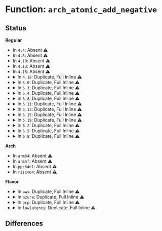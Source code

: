# Function: <code>arch_atomic_add_negative</code>

## Status
<b>Regular</b>
<ul>
<li>
In <code>4.4</code>: Absent ⚠️
</li>
<li>
In <code>4.8</code>: Absent ⚠️
</li>
<li>
In <code>4.10</code>: Absent ⚠️
</li>
<li>
In <code>4.13</code>: Absent ⚠️
</li>
<li>
In <code>4.15</code>: Absent ⚠️
</li>
<li>
<details>
<summary>In <code>4.18</code>: Duplicate, Full Inline ⚠️</summary>

**Collision:** Static Duplication

**Inline:** Full

**Transformation:** False

**Instances:**

```
In mm/rmap.c (ffffffff8123ea93)
Location: arch/x86/include/asm/atomic.h:147
Inline: True
```
```
In mm/huge_memory.c (ffffffff8127756d)
Location: arch/x86/include/asm/atomic.h:147
Inline: True
Inline callers:
  - mm/huge_memory.c:__split_huge_pmd
```
</details>
</li>
<li>
<details>
<summary>In <code>5.0</code>: Duplicate, Full Inline ⚠️</summary>

**Collision:** Static Duplication

**Inline:** Full

**Transformation:** False

**Instances:**

```
In mm/rmap.c (ffffffff81253023)
Location: arch/x86/include/asm/atomic.h:152
Inline: True
```
```
In mm/huge_memory.c (ffffffff81288d6a)
Location: arch/x86/include/asm/atomic.h:152
Inline: True
Inline callers:
  - mm/huge_memory.c:__split_huge_pmd_locked
```
</details>
</li>
<li>
<details>
<summary>In <code>5.3</code>: Duplicate, Full Inline ⚠️</summary>

**Collision:** Static Duplication

**Inline:** Full

**Transformation:** False

**Instances:**

```
In mm/rmap.c (ffffffff81265322)
Location: arch/x86/include/asm/atomic.h:152
Inline: True
```
```
In mm/huge_memory.c (ffffffff812a39d5)
Location: arch/x86/include/asm/atomic.h:152
Inline: True
Inline callers:
  - mm/huge_memory.c:__split_huge_pmd_locked
```
</details>
</li>
<li>
<details>
<summary>In <code>5.4</code>: Duplicate, Full Inline ⚠️</summary>

**Collision:** Static Duplication

**Inline:** Full

**Transformation:** False

**Instances:**

```
In mm/rmap.c (ffffffff81273be5)
Location: arch/x86/include/asm/atomic.h:152
Inline: True
```
```
In mm/huge_memory.c (ffffffff812b4ed5)
Location: arch/x86/include/asm/atomic.h:152
Inline: True
Inline callers:
  - mm/huge_memory.c:__split_huge_pmd_locked
```
</details>
</li>
<li>
<details>
<summary>In <code>5.8</code>: Duplicate, Full Inline ⚠️</summary>

**Collision:** Static Duplication

**Inline:** Full

**Transformation:** False

**Instances:**

```
In mm/rmap.c (ffffffff812a5008)
Location: arch/x86/include/asm/atomic.h:152
Inline: True
Inline callers:
  - mm/rmap.c:page_remove_rmap
  - mm/rmap.c:page_remove_anon_compound_rmap
  - mm/rmap.c:page_remove_anon_compound_rmap
  - mm/rmap.c:page_remove_file_rmap
  - mm/rmap.c:page_remove_file_rmap
  - mm/rmap.c:page_remove_file_rmap
```
```
In mm/hugetlb.c (ffffffff812c6835)
Location: arch/x86/include/asm/atomic.h:152
Inline: True
Inline callers:
  - mm/hugetlb.c:hugetlb_page_mapping_lock_write
```
```
In mm/huge_memory.c (ffffffff812ea397)
Location: arch/x86/include/asm/atomic.h:152
Inline: True
Inline callers:
  - mm/huge_memory.c:__split_huge_pmd_locked
```
</details>
</li>
<li>
<details>
<summary>In <code>5.11</code>: Duplicate, Full Inline ⚠️</summary>

**Collision:** Static Duplication

**Inline:** Full

**Transformation:** False

**Instances:**

```
In mm/rmap.c (ffffffff812b0544)
Location: arch/x86/include/asm/atomic.h:150
Inline: True
Inline callers:
  - mm/rmap.c:page_remove_rmap
  - mm/rmap.c:page_remove_anon_compound_rmap
  - mm/rmap.c:page_remove_anon_compound_rmap
  - mm/rmap.c:page_remove_file_rmap
  - mm/rmap.c:page_remove_file_rmap
  - mm/rmap.c:page_remove_file_rmap
```
```
In mm/huge_memory.c (ffffffff812f556e)
Location: arch/x86/include/asm/atomic.h:150
Inline: True
Inline callers:
  - mm/huge_memory.c:__split_huge_pmd_locked
```
</details>
</li>
<li>
<details>
<summary>In <code>5.13</code>: Duplicate, Full Inline ⚠️</summary>

**Collision:** Static Duplication

**Inline:** Full

**Transformation:** False

**Instances:**

```
In mm/rmap.c (ffffffff812b5b54)
Location: arch/x86/include/asm/atomic.h:150
Inline: True
Inline callers:
  - mm/rmap.c:page_remove_rmap
  - mm/rmap.c:page_remove_anon_compound_rmap
  - mm/rmap.c:page_remove_anon_compound_rmap
  - mm/rmap.c:page_remove_file_rmap
  - mm/rmap.c:page_remove_file_rmap
  - mm/rmap.c:page_remove_file_rmap
```
```
In mm/huge_memory.c (ffffffff812fbbc5)
Location: arch/x86/include/asm/atomic.h:150
Inline: True
Inline callers:
  - mm/huge_memory.c:__split_huge_pmd_locked
```
</details>
</li>
<li>
<details>
<summary>In <code>5.15</code>: Duplicate, Full Inline ⚠️</summary>

**Collision:** Static Duplication

**Inline:** Full

**Transformation:** False

**Instances:**

```
In kernel/ucount.c (ffffffff810ea46d)
Location: arch/x86/include/asm/atomic.h:150
Inline: True
Inline callers:
  - kernel/ucount.c:inc_rlimit_get_ucounts
  - kernel/ucount.c:alloc_ucounts
```
```
In mm/rmap.c (ffffffff812f77d4)
Location: arch/x86/include/asm/atomic.h:150
Inline: True
Inline callers:
  - mm/rmap.c:page_remove_rmap
  - mm/rmap.c:page_remove_anon_compound_rmap
  - mm/rmap.c:page_remove_anon_compound_rmap
  - mm/rmap.c:page_remove_file_rmap
  - mm/rmap.c:page_remove_file_rmap
  - mm/rmap.c:page_remove_file_rmap
```
```
In mm/huge_memory.c (ffffffff813459be)
Location: arch/x86/include/asm/atomic.h:150
Inline: True
Inline callers:
  - mm/huge_memory.c:__split_huge_pmd_locked
```
</details>
</li>
<li>
<details>
<summary>In <code>5.19</code>: Duplicate, Full Inline ⚠️</summary>

**Collision:** Static Duplication

**Inline:** Full

**Transformation:** False

**Instances:**

```
In kernel/ucount.c (ffffffff8110513d)
Location: arch/x86/include/asm/atomic.h:150
Inline: True
Inline callers:
  - kernel/ucount.c:inc_rlimit_get_ucounts
  - kernel/ucount.c:alloc_ucounts
```
```
In mm/rmap.c (ffffffff8135d440)
Location: arch/x86/include/asm/atomic.h:150
Inline: True
Inline callers:
  - mm/rmap.c:page_remove_rmap
  - mm/rmap.c:page_remove_anon_compound_rmap
  - mm/rmap.c:page_remove_anon_compound_rmap
  - mm/rmap.c:page_remove_file_rmap
  - mm/rmap.c:page_remove_file_rmap
  - mm/rmap.c:page_remove_file_rmap
```
```
In mm/huge_memory.c (ffffffff813bbaff)
Location: arch/x86/include/asm/atomic.h:150
Inline: True
Inline callers:
  - mm/huge_memory.c:__split_huge_pmd_locked
```
</details>
</li>
<li>
<details>
<summary>In <code>6.2</code>: Duplicate, Full Inline ⚠️</summary>

**Collision:** Static Duplication

**Inline:** Full

**Transformation:** False

**Instances:**

```
In kernel/ucount.c (ffffffff8112ab8d)
Location: arch/x86/include/asm/atomic.h:150
Inline: True
Inline callers:
  - kernel/ucount.c:inc_rlimit_get_ucounts
  - kernel/ucount.c:alloc_ucounts
```
```
In mm/rmap.c (ffffffff813d7fa4)
Location: arch/x86/include/asm/atomic.h:150
Inline: True
Inline callers:
  - mm/rmap.c:page_remove_rmap
  - mm/rmap.c:page_remove_rmap
```
</details>
</li>
<li>
<details>
<summary>In <code>6.5</code>: Duplicate, Full Inline ⚠️</summary>

**Collision:** Static Duplication

**Inline:** Full

**Transformation:** False

**Instances:**

```
In kernel/ucount.c (ffffffff81137cf6)
Location: arch/x86/include/asm/atomic.h:77
Inline: True
Inline callers:
  - kernel/ucount.c:inc_rlimit_get_ucounts
  - kernel/ucount.c:alloc_ucounts
```
```
In mm/rmap.c (ffffffff8140c985)
Location: arch/x86/include/asm/atomic.h:77
Inline: True
Inline callers:
  - mm/rmap.c:page_remove_rmap
  - mm/rmap.c:page_remove_rmap
```
```
In drivers/net/loopback.c (ffffffff81c31765)
Location: arch/x86/include/asm/atomic.h:77
Inline: True
Inline callers:
  - drivers/net/loopback.c:loopback_xmit
```
```
In net/core/sock.c (ffffffff81e089ce)
Location: arch/x86/include/asm/atomic.h:77
Inline: True
Inline callers:
  - net/core/sock.c:sk_dst_check
  - net/core/sock.c:__sk_receive_skb
  - net/core/sock.c:__sock_queue_rcv_skb
```
```
In net/core/skbuff.c (ffffffff81e12377)
Location: arch/x86/include/asm/atomic.h:77
Inline: True
Inline callers:
  - net/core/skbuff.c:sock_queue_err_skb
  - net/core/skbuff.c:__copy_skb_header
```
```
In net/core/dev.c (ffffffff81e3b682)
Location: arch/x86/include/asm/atomic.h:77
Inline: True
Inline callers:
  - net/core/dev.c:__dev_queue_xmit
  - net/core/dev.c:dev_loopback_xmit
```
```
In net/core/dst.c (ffffffff81e4513c)
Location: arch/x86/include/asm/atomic.h:77
Inline: True
Inline callers:
  - net/core/dst.c:dst_destroy
```
```
In net/core/neighbour.c (ffffffff81e4b91c)
Location: arch/x86/include/asm/atomic.h:77
Inline: True
Inline callers:
  - net/core/neighbour.c:__neigh_event_send
```
```
In net/core/filter.c (ffffffff81e65921)
Location: arch/x86/include/asm/atomic.h:77
Inline: True
Inline callers:
  - net/core/filter.c:bpf_skb_set_tunnel_key
```
```
In net/core/dst_cache.c (ffffffff81e9f977)
Location: arch/x86/include/asm/atomic.h:77
Inline: True
Inline callers:
  - net/core/dst_cache.c:dst_cache_set_ip4
  - net/core/dst_cache.c:dst_cache_per_cpu_get
```
```
In net/sched/sch_frag.c (ffffffff81eaf632)
Location: arch/x86/include/asm/atomic.h:77
Inline: True
Inline callers:
  - net/sched/sch_frag.c:sch_frag_xmit
```
```
In net/netfilter/nf_queue.c (ffffffff81ee971d)
Location: arch/x86/include/asm/atomic.h:77
Inline: True
Inline callers:
  - net/netfilter/nf_queue.c:__nf_queue
```
```
In net/ipv4/route.c (ffffffff81eee92e)
Location: arch/x86/include/asm/atomic.h:77
Inline: True
Inline callers:
  - net/ipv4/route.c:__mkroute_output
  - net/ipv4/route.c:ip_route_use_hint
  - net/ipv4/route.c:rt_cache_route
  - net/ipv4/route.c:ipv4_sk_update_pmtu
```
```
In net/ipv4/ip_options.c (ffffffff81ef6720)
Location: arch/x86/include/asm/atomic.h:77
Inline: True
Inline callers:
  - net/ipv4/ip_options.c:ip_options_rcv_srr
```
```
In net/ipv4/ip_output.c (ffffffff81ef8ce5)
Location: arch/x86/include/asm/atomic.h:77
Inline: True
Inline callers:
  - net/ipv4/ip_output.c:ip_copy_metadata
```
```
In net/ipv4/ip_sockglue.c (ffffffff81f00666)
Location: arch/x86/include/asm/atomic.h:77
Inline: True
Inline callers:
  - net/ipv4/ip_sockglue.c:do_ip_getsockopt
```
```
In net/ipv4/tcp_ipv4.c (ffffffff81f2d9a8)
Location: arch/x86/include/asm/atomic.h:77
Inline: True
Inline callers:
  - net/ipv4/tcp_ipv4.c:inet_sk_rx_dst_set
  - net/ipv4/tcp_ipv4.c:tcp_add_backlog
```
```
In net/ipv4/tcp_minisocks.c (ffffffff81f32ef3)
Location: arch/x86/include/asm/atomic.h:77
Inline: True
Inline callers:
  - net/ipv4/tcp_minisocks.c:tcp_child_process
```
```
In net/ipv4/tcp_fastopen.c (ffffffff81f38987)
Location: arch/x86/include/asm/atomic.h:77
Inline: True
Inline callers:
  - net/ipv4/tcp_fastopen.c:tcp_fastopen_active_disable_ofo_check
```
```
In net/ipv4/udp.c (ffffffff81f445fd)
Location: arch/x86/include/asm/atomic.h:77
Inline: True
Inline callers:
  - net/ipv4/udp.c:udp_sendmsg
```
```
In net/ipv4/arp.c (ffffffff81f48905)
Location: arch/x86/include/asm/atomic.h:77
Inline: True
```
```
In net/ipv4/icmp.c (ffffffff81f4b044)
Location: arch/x86/include/asm/atomic.h:77
Inline: True
```
```
In net/ipv4/ipmr.c (ffffffff81f7df52)
Location: arch/x86/include/asm/atomic.h:77
Inline: True
Inline callers:
  - net/ipv4/ipmr.c:ipmr_cache_report
```
```
In net/xfrm/xfrm_policy.c (ffffffff81f96e1d)
Location: arch/x86/include/asm/atomic.h:77
Inline: True
Inline callers:
  - net/xfrm/xfrm_policy.c:__xfrm_route_forward
  - net/xfrm/xfrm_policy.c:xdst_queue_output
  - net/xfrm/xfrm_policy.c:xfrm_policy_queue_process
  - net/xfrm/xfrm_policy.c:xfrm_policy_queue_process
  - net/xfrm/xfrm_policy.c:xfrm_bundle_create
  - net/xfrm/xfrm_policy.c:xfrm_bundle_create
```
```
In net/xfrm/xfrm_input.c (ffffffff81fa1f1d)
Location: arch/x86/include/asm/atomic.h:77
Inline: True
Inline callers:
  - net/xfrm/xfrm_input.c:xfrm_input
```
```
In net/xfrm/xfrm_output.c (ffffffff81fa3c9a)
Location: arch/x86/include/asm/atomic.h:77
Inline: True
Inline callers:
  - net/xfrm/xfrm_output.c:xfrm_output_one
  - net/xfrm/xfrm_output.c:xfrm_output_one
```
```
In net/ipv6/ip6_output.c (ffffffff81fb79e8)
Location: arch/x86/include/asm/atomic.h:77
Inline: True
Inline callers:
  - net/ipv6/ip6_output.c:ip6_append_data
  - net/ipv6/ip6_output.c:ip6_sk_dst_lookup_flow
  - net/ipv6/ip6_output.c:ip6_copy_metadata
```
```
In net/ipv6/ip6_input.c (ffffffff81fbb98a)
Location: arch/x86/include/asm/atomic.h:77
Inline: True
```
```
In net/ipv6/route.c (ffffffff81fcebb4)
Location: arch/x86/include/asm/atomic.h:77
Inline: True
Inline callers:
  - net/ipv6/route.c:ip6_route_output_flags
  - net/ipv6/route.c:ip6_route_output_flags
  - net/ipv6/route.c:ip6_pol_route_lookup
  - net/ipv6/route.c:ip6_create_rt_rcu
```
```
In net/ipv6/tcp_ipv6.c (ffffffff81ffa8ec)
Location: arch/x86/include/asm/atomic.h:77
Inline: True
Inline callers:
  - net/ipv6/tcp_ipv6.c:inet6_sk_rx_dst_set
```
```
In net/ipv6/ip6mr.c (ffffffff8200cf10)
Location: arch/x86/include/asm/atomic.h:77
Inline: True
Inline callers:
  - net/ipv6/ip6mr.c:ip6mr_cache_report
```
```
In net/ipv6/fib6_rules.c (ffffffff82014c84)
Location: arch/x86/include/asm/atomic.h:77
Inline: True
Inline callers:
  - net/ipv6/fib6_rules.c:fib6_rule_action
  - net/ipv6/fib6_rules.c:fib6_rule_lookup
```
```
In net/ipv6/seg6_local.c (ffffffff8201dfa9)
Location: arch/x86/include/asm/atomic.h:77
Inline: True
Inline callers:
  - net/ipv6/seg6_local.c:input_action_end_dt4
  - net/ipv6/seg6_local.c:input_action_end_dx4_finish
  - net/ipv6/seg6_local.c:seg6_lookup_any_nexthop
```
</details>
</li>
<li>
<details>
<summary>In <code>6.8</code>: Duplicate, Full Inline ⚠️</summary>

**Collision:** Static Duplication

**Inline:** Full

**Transformation:** False

**Instances:**

```
In kernel/ucount.c (ffffffff81142f06)
Location: arch/x86/include/asm/atomic.h:77
Inline: True
Inline callers:
  - kernel/ucount.c:inc_rlimit_get_ucounts
  - kernel/ucount.c:alloc_ucounts
```
```
In mm/rmap.c (ffffffff8143b232)
Location: arch/x86/include/asm/atomic.h:77
Inline: True
Inline callers:
  - mm/rmap.c:folio_remove_rmap_pmd
  - mm/rmap.c:folio_remove_rmap_ptes
```
```
In drivers/net/loopback.c (ffffffff81ce45e5)
Location: arch/x86/include/asm/atomic.h:77
Inline: True
Inline callers:
  - drivers/net/loopback.c:loopback_xmit
```
```
In net/core/sock.c (ffffffff81ec543e)
Location: arch/x86/include/asm/atomic.h:77
Inline: True
Inline callers:
  - net/core/sock.c:sk_dst_check
  - net/core/sock.c:__sk_receive_skb
  - net/core/sock.c:__sock_queue_rcv_skb
```
```
In net/core/skbuff.c (ffffffff81ecf537)
Location: arch/x86/include/asm/atomic.h:77
Inline: True
Inline callers:
  - net/core/skbuff.c:sock_queue_err_skb
  - net/core/skbuff.c:__copy_skb_header
```
```
In net/core/dev.c (ffffffff81ef9a3d)
Location: arch/x86/include/asm/atomic.h:77
Inline: True
Inline callers:
  - net/core/dev.c:__dev_queue_xmit
  - net/core/dev.c:dev_loopback_xmit
```
```
In net/core/dst.c (ffffffff81f03dbc)
Location: arch/x86/include/asm/atomic.h:77
Inline: True
Inline callers:
  - net/core/dst.c:dst_destroy
```
```
In net/core/neighbour.c (ffffffff81f0a63c)
Location: arch/x86/include/asm/atomic.h:77
Inline: True
Inline callers:
  - net/core/neighbour.c:__neigh_event_send
```
```
In net/core/filter.c (ffffffff81f24ad1)
Location: arch/x86/include/asm/atomic.h:77
Inline: True
Inline callers:
  - net/core/filter.c:bpf_skb_set_tunnel_key
```
```
In net/core/dst_cache.c (ffffffff81f620e7)
Location: arch/x86/include/asm/atomic.h:77
Inline: True
Inline callers:
  - net/core/dst_cache.c:dst_cache_set_ip4
  - net/core/dst_cache.c:dst_cache_per_cpu_get
```
```
In net/sched/sch_frag.c (ffffffff81f720b2)
Location: arch/x86/include/asm/atomic.h:77
Inline: True
Inline callers:
  - net/sched/sch_frag.c:sch_frag_xmit
```
```
In net/netfilter/nf_queue.c (ffffffff81fad627)
Location: arch/x86/include/asm/atomic.h:77
Inline: True
Inline callers:
  - net/netfilter/nf_queue.c:__nf_queue
```
```
In net/ipv4/route.c (ffffffff81fb2a8e)
Location: arch/x86/include/asm/atomic.h:77
Inline: True
Inline callers:
  - net/ipv4/route.c:__mkroute_output
  - net/ipv4/route.c:ip_route_use_hint
  - net/ipv4/route.c:rt_cache_route
  - net/ipv4/route.c:ipv4_sk_update_pmtu
```
```
In net/ipv4/ip_options.c (ffffffff81fba6b0)
Location: arch/x86/include/asm/atomic.h:77
Inline: True
Inline callers:
  - net/ipv4/ip_options.c:ip_options_rcv_srr
```
```
In net/ipv4/ip_output.c (ffffffff81fbcc05)
Location: arch/x86/include/asm/atomic.h:77
Inline: True
Inline callers:
  - net/ipv4/ip_output.c:ip_copy_metadata
```
```
In net/ipv4/ip_sockglue.c (ffffffff81fc44af)
Location: arch/x86/include/asm/atomic.h:77
Inline: True
Inline callers:
  - net/ipv4/ip_sockglue.c:do_ip_getsockopt
```
```
In net/ipv4/tcp_ipv4.c (ffffffff81ff2638)
Location: arch/x86/include/asm/atomic.h:77
Inline: True
Inline callers:
  - net/ipv4/tcp_ipv4.c:inet_sk_rx_dst_set
  - net/ipv4/tcp_ipv4.c:tcp_add_backlog
```
```
In net/ipv4/tcp_minisocks.c (ffffffff81ff9043)
Location: arch/x86/include/asm/atomic.h:77
Inline: True
Inline callers:
  - net/ipv4/tcp_minisocks.c:tcp_child_process
```
```
In net/ipv4/tcp_fastopen.c (ffffffff81ffea67)
Location: arch/x86/include/asm/atomic.h:77
Inline: True
Inline callers:
  - net/ipv4/tcp_fastopen.c:tcp_fastopen_active_disable_ofo_check
```
```
In net/ipv4/udp.c (ffffffff8200a5d7)
Location: arch/x86/include/asm/atomic.h:77
Inline: True
Inline callers:
  - net/ipv4/udp.c:udp_sendmsg
```
```
In net/ipv4/arp.c (ffffffff8200ea65)
Location: arch/x86/include/asm/atomic.h:77
Inline: True
```
```
In net/ipv4/icmp.c (ffffffff8201114e)
Location: arch/x86/include/asm/atomic.h:77
Inline: True
```
```
In net/xfrm/xfrm_policy.c (ffffffff820641b8)
Location: arch/x86/include/asm/atomic.h:77
Inline: True
Inline callers:
  - net/xfrm/xfrm_policy.c:__xfrm_route_forward
  - net/xfrm/xfrm_policy.c:xdst_queue_output
  - net/xfrm/xfrm_policy.c:xfrm_policy_queue_process
  - net/xfrm/xfrm_policy.c:xfrm_policy_queue_process
  - net/xfrm/xfrm_policy.c:xfrm_bundle_create
  - net/xfrm/xfrm_policy.c:xfrm_bundle_create
```
```
In net/xfrm/xfrm_input.c (ffffffff8206f14b)
Location: arch/x86/include/asm/atomic.h:77
Inline: True
Inline callers:
  - net/xfrm/xfrm_input.c:xfrm_input
```
```
In net/xfrm/xfrm_output.c (ffffffff82070fc7)
Location: arch/x86/include/asm/atomic.h:77
Inline: True
Inline callers:
  - net/xfrm/xfrm_output.c:xfrm_output_one
  - net/xfrm/xfrm_output.c:xfrm_output_one
```
```
In net/ipv6/ip6_output.c (ffffffff82085018)
Location: arch/x86/include/asm/atomic.h:77
Inline: True
Inline callers:
  - net/ipv6/ip6_output.c:ip6_append_data
  - net/ipv6/ip6_output.c:ip6_sk_dst_lookup_flow
  - net/ipv6/ip6_output.c:ip6_copy_metadata
```
```
In net/ipv6/ip6_input.c (ffffffff82088dc1)
Location: arch/x86/include/asm/atomic.h:77
Inline: True
```
```
In net/ipv6/route.c (ffffffff8209c414)
Location: arch/x86/include/asm/atomic.h:77
Inline: True
Inline callers:
  - net/ipv6/route.c:ip6_route_output_flags
  - net/ipv6/route.c:ip6_route_output_flags
  - net/ipv6/route.c:ip6_pol_route_lookup
  - net/ipv6/route.c:ip6_create_rt_rcu
```
```
In net/ipv6/tcp_ipv6.c (ffffffff820c85dc)
Location: arch/x86/include/asm/atomic.h:77
Inline: True
Inline callers:
  - net/ipv6/tcp_ipv6.c:inet6_sk_rx_dst_set
```
```
In net/ipv6/ip6mr.c (ffffffff820dbee0)
Location: arch/x86/include/asm/atomic.h:77
Inline: True
Inline callers:
  - net/ipv6/ip6mr.c:ip6mr_cache_report
```
```
In net/ipv6/fib6_rules.c (ffffffff820e3dc4)
Location: arch/x86/include/asm/atomic.h:77
Inline: True
Inline callers:
  - net/ipv6/fib6_rules.c:fib6_rule_action
  - net/ipv6/fib6_rules.c:fib6_rule_lookup
```
```
In net/ipv6/seg6_local.c (ffffffff820ecf89)
Location: arch/x86/include/asm/atomic.h:77
Inline: True
Inline callers:
  - net/ipv6/seg6_local.c:input_action_end_dt4
  - net/ipv6/seg6_local.c:input_action_end_dx4_finish
  - net/ipv6/seg6_local.c:seg6_lookup_any_nexthop
```
</details>
</li>
</ul>
<b>Arch</b>
<ul>
<li>
In <code>arm64</code>: Absent ⚠️
</li>
<li>
In <code>armhf</code>: Absent ⚠️
</li>
<li>
In <code>ppc64el</code>: Absent ⚠️
</li>
<li>
In <code>riscv64</code>: Absent ⚠️
</li>
</ul>
<b>Flavor</b>
<ul>
<li>
<details>
<summary>In <code>aws</code>: Duplicate, Full Inline ⚠️</summary>

**Collision:** Static Duplication

**Inline:** Full

**Transformation:** False

**Instances:**

```
In mm/rmap.c (ffffffff8126c235)
Location: arch/x86/include/asm/atomic.h:152
Inline: True
```
```
In mm/huge_memory.c (ffffffff812ad4b5)
Location: arch/x86/include/asm/atomic.h:152
Inline: True
Inline callers:
  - mm/huge_memory.c:__split_huge_pmd_locked
```
</details>
</li>
<li>
<details>
<summary>In <code>azure</code>: Duplicate, Full Inline ⚠️</summary>

**Collision:** Static Duplication

**Inline:** Full

**Transformation:** False

**Instances:**

```
In mm/rmap.c (ffffffff8125e2a5)
Location: arch/x86/include/asm/atomic.h:152
Inline: True
```
```
In mm/huge_memory.c (ffffffff8129e46c)
Location: arch/x86/include/asm/atomic.h:152
Inline: True
Inline callers:
  - mm/huge_memory.c:__split_huge_pmd_locked
```
</details>
</li>
<li>
<details>
<summary>In <code>gcp</code>: Duplicate, Full Inline ⚠️</summary>

**Collision:** Static Duplication

**Inline:** Full

**Transformation:** False

**Instances:**

```
In mm/rmap.c (ffffffff81269fd5)
Location: arch/x86/include/asm/atomic.h:152
Inline: True
```
```
In mm/huge_memory.c (ffffffff812ab2c5)
Location: arch/x86/include/asm/atomic.h:152
Inline: True
Inline callers:
  - mm/huge_memory.c:__split_huge_pmd_locked
```
</details>
</li>
<li>
<details>
<summary>In <code>lowlatency</code>: Duplicate, Full Inline ⚠️</summary>

**Collision:** Static Duplication

**Inline:** Full

**Transformation:** False

**Instances:**

```
In mm/rmap.c (ffffffff81279945)
Location: arch/x86/include/asm/atomic.h:152
Inline: True
```
```
In mm/huge_memory.c (ffffffff812bb615)
Location: arch/x86/include/asm/atomic.h:152
Inline: True
Inline callers:
  - mm/huge_memory.c:__split_huge_pmd_locked
```
</details>
</li>
</ul>

## Differences
